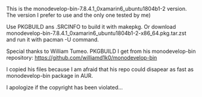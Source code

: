 This is the monodevelop-bin-7.8.4.1_0xamarin6_ubuntu1804b1-2 version. 
The version I prefer to use and the only one tested by me)

Use PKGBUILD ans .SRCINFO to build it with makepkg.
Or download monodevelop-bin-7.8.4.1_0xamarin6_ubuntu1804b1-2-x86_64.pkg.tar.zst and run it with pacman -U command.

Special thanks to William Tumeo. PKGBUILD I get from his monodevelop-bin repository: https://github.com/williamd1k0/monodevelop-bin

I copied his files because I am afraid that his repo could disapear as fast as monodevelop-bin package in AUR.

I apologize if the copyright has been violated...